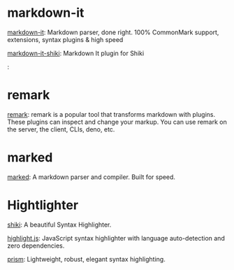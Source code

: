 # markdown-it  

[markdown-it](https://github.com/markdown-it/markdown-it): Markdown parser, done right. 100% CommonMark support, extensions, syntax plugins & high speed

[markdown-it-shiki](https://github.com/antfu/markdown-it-shiki): Markdown It plugin for Shiki

[](https://github.com/): 


# remark

[remark](https://github.com/remarkjs/remark): remark is a popular tool that transforms markdown with plugins. These plugins can inspect and change your markup. You can use remark on the server, the client, CLIs, deno, etc.

# marked

[marked](https://github.com/markedjs/marked): A markdown parser and compiler. Built for speed.


# Hightlighter

[shiki](https://github.com/shikijs/shiki): A beautiful Syntax Highlighter.

[highlight.js](https://github.com/highlightjs/highlight.js): JavaScript syntax highlighter with language auto-detection and zero dependencies.

[prism](https://github.com/PrismJS/prism): Lightweight, robust, elegant syntax highlighting.

